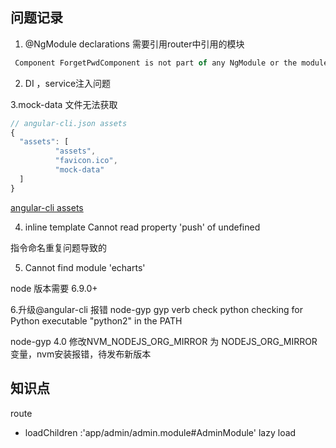 ## 问题记录

1. @NgModule declarations 需要引用router中引用的模块
     
```javascript
 Component ForgetPwdComponent is not part of any NgModule or the module has not been imported into your module. ; Zone: <root> ; Task: Promise.then ; Value
```

2. DI ，service注入问题

3.mock-data 文件无法获取

```javascript
// angular-cli.json assets
{
  "assets": [
          "assets",
          "favicon.ico",
          "mock-data"
  ]  
}
```
[ angular-cli assets](https://github.com/angular/angular-cli/blob/master/docs/documentation/stories/asset-configuration.md)

4. inline template  Cannot read property 'push' of undefined

指令命名重复问题导致的

5. Cannot find module 'echarts'

node 版本需要 6.9.0+

6.升级@angular-cli  报错 node-gyp gyp verb check python checking for Python executable "python2" in the PATH

node-gyp 4.0 修改NVM_NODEJS_ORG_MIRROR 为 NODEJS_ORG_MIRROR变量，nvm安装报错，待发布新版本


## 知识点

route

- loadChildren :'app/admin/admin.module#AdminModule' lazy load
